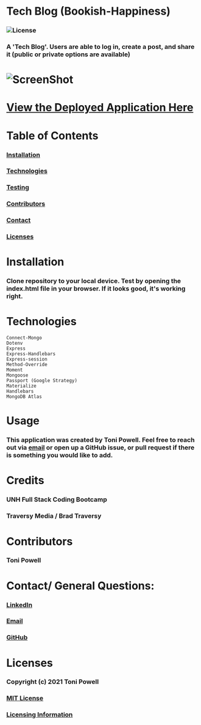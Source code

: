 # Tech Blog (Bookish-Happiness)
### ![License](https://img.shields.io/badge/License-MIT-brightgreen.svg)
### A 'Tech Blog'. Users are able to log in, create a post, and share it (public or private options are available)
# ![ScreenShot](https://user-images.githubusercontent.com/72999798/114102150-cd302b80-9894-11eb-869d-095e0bf26821.png)
# [View the Deployed Application Here](http://bookish-happiness.herokuapp.com/)

# Table of Contents
### [Installation](#Installation)
### [Technologies](#Technologies)
### [Testing](#Testing)
### [Contributors](#Contributors)
### [Contact](#Contact)
### [Licenses](#Licenses)


# Installation 
###  Clone repository to your local device. Test by opening the index.html file in your browser. If it looks good, it's working right. 

# Technologies
`Connect-Mongo`   
`Dotenv`   
`Express`   
`Express-Handlebars`     
`Express-session`   
`Method-Override`   
`Moment`   
`Mongoose`   
`Passport (Google Strategy)`   
`Materialize`   
`Handlebars`   
`MongoDB Atlas`  


# Usage
### This application was created by Toni Powell. Feel free to reach out via [email](tonipow3ll@gmail.com) or open up a GitHub issue, or pull request if there is something you would like to add. 

# Credits
### UNH Full Stack Coding Bootcamp
### Traversy Media / Brad Traversy

# Contributors
### Toni Powell


# Contact/ General Questions:
### [LinkedIn](www.linkedin.com/in/tonipowell13)
### [Email](tonipow3ll@gmail.com)
### [GitHub](tonipow3ll.github.io)

# Licenses
### Copyright (c) 2021 Toni Powell
### [MIT License](https://opensource.org/licenses/MIT)
### [Licensing Information](https://opensource.org/licenses/MIT)

